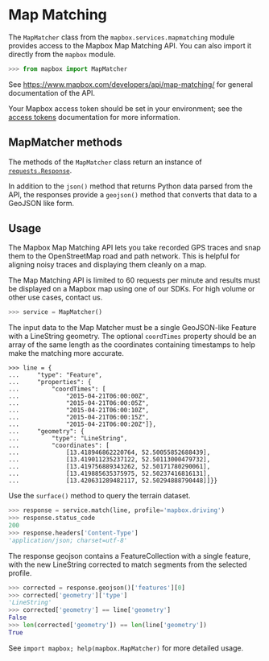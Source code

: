 # Map Matching

The `MapMatcher` class from the `mapbox.services.mapmatching` module provides
access to the Mapbox Map Matching API. You can also import it directly from the
`mapbox` module.

```python
>>> from mapbox import MapMatcher

```

See https://www.mapbox.com/developers/api/map-matching/ for general documentation
of the API.

Your Mapbox access token should be set in your environment; see the [access
tokens](access_tokens.md) documentation for more information.

## MapMatcher methods

The methods of the `MapMatcher` class return an instance of
[`requests.Response`](http://docs.python-requests.org/en/latest/api/#requests.Response).

In addition to the `json()` method that returns Python data parsed from the
API, the responses provide a `geojson()` method that converts that
data to a GeoJSON like form.

## Usage

The Mapbox Map Matching API lets you take recorded GPS traces and snap them to the OpenStreetMap road and path network. This is helpful for aligning noisy traces and displaying them cleanly on a map.

The Map Matching API is limited to 60 requests per minute and results must be displayed on a Mapbox map using one of our SDKs. For high volume or other use cases, contact us.


```python
>>> service = MapMatcher()

```

The input data to the Map Matcher must be a single GeoJSON-like Feature with a LineString geometry.
The optional `coordTimes` property should be an array of the same length as the coordinates
containing timestamps to help make the matching more accurate.

```
>>> line = {
...     "type": "Feature",
...     "properties": {
...         "coordTimes": [
...             "2015-04-21T06:00:00Z",
...             "2015-04-21T06:00:05Z",
...             "2015-04-21T06:00:10Z",
...             "2015-04-21T06:00:15Z",
...             "2015-04-21T06:00:20Z"]},
...     "geometry": {
...         "type": "LineString",
...         "coordinates": [
...             [13.418946862220764, 52.50055852688439],
...             [13.419011235237122, 52.50113000479732],
...             [13.419756889343262, 52.50171780290061],
...             [13.419885635375975, 52.50237416816131],
...             [13.420631289482117, 52.50294888790448]]}}

```

Use the `surface()` method to query the terrain dataset.

```python
>>> response = service.match(line, profile='mapbox.driving')
>>> response.status_code
200
>>> response.headers['Content-Type']
'application/json; charset=utf-8'

```

The response geojson contains a FeatureCollection with a single feature,
with the new LineString corrected to match segments from the selected profile.

```python
>>> corrected = response.geojson()['features'][0]
>>> corrected['geometry']['type']
'LineString'
>>> corrected['geometry'] == line['geometry']
False
>>> len(corrected['geometry']) == len(line['geometry'])
True

```

See ``import mapbox; help(mapbox.MapMatcher)`` for more detailed usage.
